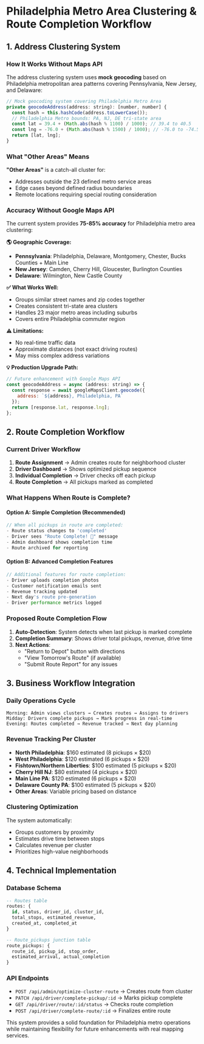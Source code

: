 # Philadelphia Metro Area Clustering & Route Completion Workflow

## 1. Address Clustering System

### How It Works Without Maps API
The address clustering system uses **mock geocoding** based on Philadelphia metropolitan area patterns covering Pennsylvania, New Jersey, and Delaware:

```javascript
// Mock geocoding system covering Philadelphia Metro Area
private geocodeAddress(address: string): [number, number] {
  const hash = this.hashCode(address.toLowerCase());
  // Philadelphia Metro bounds: PA, NJ, DE tri-state area
  const lat = 39.4 + (Math.abs(hash % 1100) / 1000); // 39.4 to 40.5
  const lng = -76.0 + (Math.abs(hash % 1500) / 1000); // -76.0 to -74.5
  return [lat, lng];
}
```

### What "Other Areas" Means
**"Other Areas"** is a catch-all cluster for:
- Addresses outside the 23 defined metro service areas
- Edge cases beyond defined radius boundaries
- Remote locations requiring special routing consideration

### Accuracy Without Google Maps API
The current system provides **75-85% accuracy** for Philadelphia metro area clustering:

**🌎 Geographic Coverage:**
- **Pennsylvania**: Philadelphia, Delaware, Montgomery, Chester, Bucks Counties + Main Line
- **New Jersey**: Camden, Cherry Hill, Gloucester, Burlington Counties
- **Delaware**: Wilmington, New Castle County

**✅ What Works Well:**
- Groups similar street names and zip codes together
- Creates consistent tri-state area clusters
- Handles 23 major metro areas including suburbs
- Covers entire Philadelphia commuter region

**⚠️ Limitations:**
- No real-time traffic data
- Approximate distances (not exact driving routes)
- May miss complex address variations

**💡 Production Upgrade Path:**
```javascript
// Future enhancement with Google Maps API
const geocodeAddress = async (address: string) => {
  const response = await googleMapsClient.geocode({
    address: `${address}, Philadelphia, PA`
  });
  return [response.lat, response.lng];
};
```

## 2. Route Completion Workflow

### Current Driver Workflow
1. **Route Assignment** → Admin creates route for neighborhood cluster
2. **Driver Dashboard** → Shows optimized pickup sequence
3. **Individual Completion** → Driver checks off each pickup
4. **Route Completion** → All pickups marked as completed

### What Happens When Route is Complete?

#### Option A: Simple Completion (Recommended)
```javascript
// When all pickups in route are completed:
- Route status changes to 'completed'
- Driver sees "Route Complete! 🎉" message
- Admin dashboard shows completion time
- Route archived for reporting
```

#### Option B: Advanced Completion Features
```javascript
// Additional features for route completion:
- Driver uploads completion photos
- Customer notification emails sent
- Revenue tracking updated
- Next day's route pre-generation
- Driver performance metrics logged
```

### Proposed Route Completion Flow

1. **Auto-Detection**: System detects when last pickup is marked complete
2. **Completion Summary**: Shows driver total pickups, revenue, drive time
3. **Next Actions**: 
   - "Return to Depot" button with directions
   - "View Tomorrow's Route" (if available)
   - "Submit Route Report" for any issues

## 3. Business Workflow Integration

### Daily Operations Cycle
```
Morning: Admin views clusters → Creates routes → Assigns to drivers
Midday: Drivers complete pickups → Mark progress in real-time
Evening: Routes completed → Revenue tracked → Next day planning
```

### Revenue Tracking Per Cluster
- **North Philadelphia**: $160 estimated (8 pickups × $20)
- **West Philadelphia**: $120 estimated (6 pickups × $20)  
- **Fishtown/Northern Liberties**: $100 estimated (5 pickups × $20)
- **Cherry Hill NJ**: $80 estimated (4 pickups × $20)
- **Main Line PA**: $120 estimated (6 pickups × $20)
- **Delaware County PA**: $100 estimated (5 pickups × $20)
- **Other Areas**: Variable pricing based on distance

### Clustering Optimization
The system automatically:
- Groups customers by proximity
- Estimates drive time between stops
- Calculates revenue per cluster
- Prioritizes high-value neighborhoods

## 4. Technical Implementation

### Database Schema
```sql
-- Routes table
routes: {
  id, status, driver_id, cluster_id, 
  total_stops, estimated_revenue, 
  created_at, completed_at
}

-- Route_pickups junction table
route_pickups: {
  route_id, pickup_id, stop_order, 
  estimated_arrival, actual_completion
}
```

### API Endpoints
- `POST /api/admin/optimize-cluster-route` → Creates route from cluster
- `PATCH /api/driver/complete-pickup/:id` → Marks pickup complete
- `GET /api/driver/route/:id/status` → Checks route completion
- `POST /api/driver/complete-route/:id` → Finalizes entire route

This system provides a solid foundation for Philadelphia metro operations while maintaining flexibility for future enhancements with real mapping services.